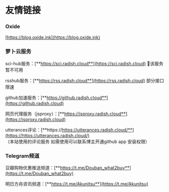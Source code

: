 # 友情链接


###  Oxide

[https://blog.oxide.ink](https://blog.oxide.ink)



### 萝卜云服务

sci-hub服务：[**https://sci.radish.cloud**](https://sci.radish.cloud) 🎯该服务暂不可用

rsshub服务：[**https://rss.radish.cloud**](https://rss.radish.cloud) 部分接口限速

github加速服务：[**https://github.radish.cloud**](https://github.radish.cloud)

网页代理服务（jsproxy）：[**https://jsproxy.radish.cloud**](https://jsproxy.radish.cloud)

utterances评论：[**https://https://utterances.radish.cloud/**](https://https://utterances.radish.cloud/)
</br>
（本站使用的评论服务 如需使用可以联系博主开通github app 安装权限）

### Telegram频道 

豆瓣购物优惠推送频道：[**https://t.me/Douban_what2buy**](https://t.me/Douban_what2buy)

明日方舟咨讯频道：[**https://t.me/Akunitsu**](https://t.me/Akunitsu)


